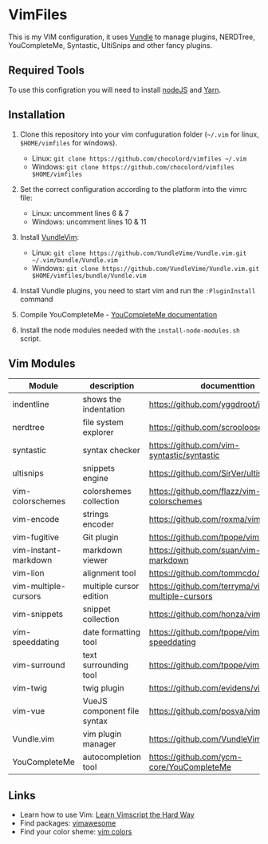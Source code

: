 VimFiles
===

This is my VIM configuration, it uses [Vundle](https://github.com/VundleVim/Vundle.vim) to manage plugins, NERDTree, YouCompleteMe, Syntastic, UltiSnips and other fancy plugins.

## Required Tools

To use this configration you will need to install [nodeJS](https://nodejs.org/) and [Yarn](https://yarnpkg.com/).

## Installation

1) Clone this repository into your vim confuguration folder (`~/.vim` for linux, `$HOME/vimfiles` for windows).
    - Linux: `git clone https://github.com/chocolord/vimfiles ~/.vim`
    - Windows: `git clone https://github.com/chocolord/vimfiles $HOME/vimfiles`

2) Set the correct configuration according to the platform into the vimrc file:
    - Linux: uncomment lines 6 & 7
    - Windows: uncomment lines 10 & 11

3) Install [VundleVim](https://github.com/VundleVim/Vundle.vim):
    - Linux: `git clone https://github.com/VundleVime/Vundle.vim.git ~/.vim/bundle/Vundle.vim`
    - Windows: `git clone https://github.com/VundleVime/Vundle.vim.git $HOME/vimfiles/bundle/Vundle.vim`

4) Install Vundle plugins, you need to start vim and run the `:PluginInstall` command

5) Compile YouCompleteMe - [YouCompleteMe documentation](https://github.com/ycm-core/YouCompleteMe)

6) Install the node modules needed with the `install-node-modules.sh` script.

## Vim Modules

| Module | description |documenttion |
| --- | --- |--- |
| indentline | shows the indentation | https://github.com/yggdroot/indentline |
| nerdtree | file system explorer | https://github.com/scrooloose/nerdtree |
| syntastic | syntax checker | https://github.com/vim-syntastic/syntastic |
| ultisnips | snippets engine | https://github.com/SirVer/ultisnips |
| vim-colorschemes | colorshemes collection | https://github.com/flazz/vim-colorschemes |
| vim-encode | strings encoder | https://github.com/roxma/vim-encode |
| vim-fugitive | Git plugin | https://github.com/tpope/vim-fugitive |
| vim-instant-markdown | markdown viewer | https://github.com/suan/vim-instant-markdown |
| vim-lion | alignment tool | https://github.com/tommcdo/vim-lion |
| vim-multiple-cursors | multiple cursor edition | https://github.com/terryma/vim-multiple-cursors |
| vim-snippets | snippet collection | https://github.com/honza/vim-snippets |
| vim-speeddating | date formatting tool | https://github.com/tpope/vim-speeddating |
| vim-surround | text surrounding tool | https://github.com/tpope/vim-surround |
| vim-twig | twig plugin | https://github.com/evidens/vim-twig |
| vim-vue | VueJS component file syntax | https://github.com/posva/vim-vue |
| Vundle.vim | vim plugin manager  | https://github.com/VundleVim/Vundle.vim |
| YouCompleteMe | autocompletion tool | https://github.com/ycm-core/YouCompleteMe |


## Links
  - Learn how to use Vim: [Learn Vimscript the Hard Way](http://learnvimscriptthehardway.stevelosh.com/)
  - Find packages: [vimawesome](http://vimawesome.com/)
  - Find your color sheme: [vim colors](http://vimcolors.com/)
